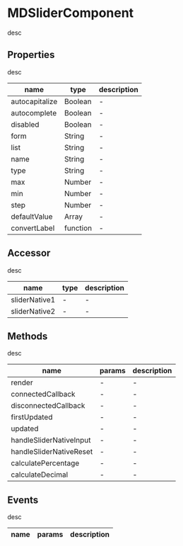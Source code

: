 # MDSliderComponent
desc 

## Properties
desc 

name|type|description
---|---|---
autocapitalize|Boolean|-
autocomplete|Boolean|-
disabled|Boolean|-
form|String|-
list|String|-
name|String|-
type|String|-
max|Number|-
min|Number|-
step|Number|-
defaultValue|Array|-
convertLabel|function|-

## Accessor
desc 

name|type|description
---|---|---
sliderNative1|-|-
sliderNative2|-|-

## Methods
desc 

name|params|description
---|---|---
render|-|-
connectedCallback|-|-
disconnectedCallback|-|-
firstUpdated|-|-
updated|-|-
handleSliderNativeInput|-|-
handleSliderNativeReset|-|-
calculatePercentage|-|-
calculateDecimal|-|-

## Events
desc 

name|params|description
---|---|---

